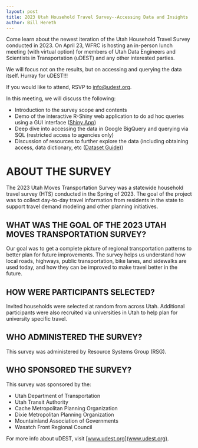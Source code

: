 ```yaml
---
layout: post
title: 2023 Utah Household Travel Survey--Accessing Data and Insights
author: Bill Hereth
---
```


Come learn about the newest iteration of the Utah Household Travel Survey conducted in 2023. On April 23, WFRC is hosting an in-person lunch meeting (with virtual option) for members of Utah Data Engineers and Scientists in Transportation (uDEST) and any other interested parties.

We will focus not on the results, but on accessing and querying the data itself. Hurray for uDEST!!!

If you would like to attend, RSVP to info@udest.org.

In this meeting, we will discuss the following: 

- Introduction to the survey scope and contents
- Demo of the interactive R-Shiny web application to do ad hoc queries using a GUI interface ([Shiny App](https://wfrc.shinyapps.io/2023-utah-household-travel-survey/))
- Deep dive into accessing the data in Google BigQuery and querying via SQL (restricted access to agencies only)
- Discussion of resources to further explore the data (including obtaining access, data dictionary, etc ([Dataset Guide](https://unifiedplan.org/2023-utah-household-travel-survey/dataset-guide)))

# ABOUT THE SURVEY

The 2023 Utah Moves Transportation Survey was a statewide household travel survey (HTS) conducted in the Spring of 2023. The goal of the project was to collect day-to-day travel information from residents in the state to support travel demand modeling and other planning initiatives.

## WHAT WAS THE GOAL OF THE 2023 UTAH MOVES TRANSPORTATION SURVEY?

Our goal was to get a complete picture of regional transportation patterns to better plan for future improvements. The survey helps us understand how local roads, highways, public transportation, bike lanes, and sidewalks are used today, and how they can be improved to make travel better in the future.

## HOW WERE PARTICIPANTS SELECTED?

Invited households were selected at random from across Utah. Additional participants were also recruited via universities in Utah to help plan for university specific travel.

## WHO ADMINISTERED THE SURVEY?

This survey was administered by Resource Systems Group (RSG).

## WHO SPONSORED THE SURVEY?

This survey was sponsored by the:

- Utah Department of Transportation
- Utah Transit Authority
- Cache Metropolitan Planning Organization
- Dixie Metropolitan Planning Organization
- Mountainland Association of Governments
- Wasatch Front Regional Council


For more info about uDEST, visit [www.udest.org](www.udest.org).
